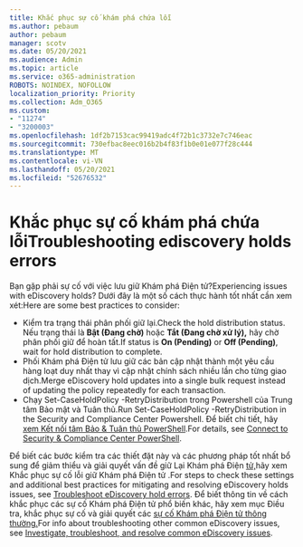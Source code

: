 ```yaml
---
title: Khắc phục sự cố khám phá chứa lỗi
ms.author: pebaum
author: pebaum
manager: scotv
ms.date: 05/20/2021
ms.audience: Admin
ms.topic: article
ms.service: o365-administration
ROBOTS: NOINDEX, NOFOLLOW
localization_priority: Priority
ms.collection: Adm_O365
ms.custom:
- "11274"
- "3200003"
ms.openlocfilehash: 1df2b7153cac99419adc4f72b1c3732e7c746eac
ms.sourcegitcommit: 730efbac8eec016b2b4f83f1b0e01e077f28c444
ms.translationtype: MT
ms.contentlocale: vi-VN
ms.lasthandoff: 05/20/2021
ms.locfileid: "52676532"
---
```

# <a name="troubleshooting-ediscovery-holds-errors"></a><span data-ttu-id="d0907-102">Khắc phục sự cố khám phá chứa lỗi</span><span class="sxs-lookup"><span data-stu-id="d0907-102">Troubleshooting ediscovery holds errors</span></span>

<span data-ttu-id="d0907-103">Bạn gặp phải sự cố với việc lưu giữ Khám phá Điện tử?</span><span class="sxs-lookup"><span data-stu-id="d0907-103">Experiencing issues with eDiscovery holds?</span></span> <span data-ttu-id="d0907-104">Dưới đây là một số cách thực hành tốt nhất cần xem xét:</span><span class="sxs-lookup"><span data-stu-id="d0907-104">Here are some best practices to consider:</span></span>

- <span data-ttu-id="d0907-105">Kiểm tra trạng thái phân phối giữ lại.</span><span class="sxs-lookup"><span data-stu-id="d0907-105">Check the hold distribution status.</span></span>  <span data-ttu-id="d0907-106">Nếu trạng thái là **Bật (Đang chờ)** hoặc **Tắt (Đang chờ xử lý),** hãy chờ phân phối giữ để hoàn tất.</span><span class="sxs-lookup"><span data-stu-id="d0907-106">If status is **On (Pending)** or **Off (Pending)**, wait for hold distribution to complete.</span></span>
- <span data-ttu-id="d0907-107">Phối Khám phá Điện tử lưu giữ các bản cập nhật thành một yêu cầu hàng loạt duy nhất thay vì cập nhật chính sách nhiều lần cho từng giao dịch.</span><span class="sxs-lookup"><span data-stu-id="d0907-107">Merge eDiscovery hold updates into a single bulk request instead of updating the policy repeatedly for each transaction.</span></span>
- <span data-ttu-id="d0907-108">Chạy Set-CaseHoldPolicy <policyname> -RetryDistribution trong Powershell của Trung tâm Bảo mật và Tuân thủ.</span><span class="sxs-lookup"><span data-stu-id="d0907-108">Run Set-CaseHoldPolicy <policyname> -RetryDistribution in the Security and Compliance Center Powershell.</span></span> <span data-ttu-id="d0907-109">Để biết chi tiết, hãy [xem Kết nối tâm Bảo & Tuân thủ PowerShell](/powershell/exchange/connect-to-scc-powershell).</span><span class="sxs-lookup"><span data-stu-id="d0907-109">For details, see [Connect to Security & Compliance Center PowerShell](/powershell/exchange/connect-to-scc-powershell).</span></span>

<span data-ttu-id="d0907-110">Để biết các bước kiểm tra các thiết đặt này và các phương pháp tốt nhất bổ sung để giảm thiểu và giải quyết vấn đề giữ Lại Khám phá Điện [tử,](/microsoft-365/compliance/hold-distribution-errors)hãy xem Khắc phục sự cố lỗi giữ Khám phá Điện tử .</span><span class="sxs-lookup"><span data-stu-id="d0907-110">For steps to check these settings and additional best practices for mitigating and resolving eDiscovery holds issues, see [Troubleshoot eDiscovery hold errors](/microsoft-365/compliance/hold-distribution-errors).</span></span>
<span data-ttu-id="d0907-111">Để biết thông tin về cách khắc phục các sự cố Khám phá Điện tử phổ biến khác, hãy xem mục Điều tra, khắc phục sự cố và giải quyết các [sự cố Khám phá Điện tử thông thường.](/microsoft-365/compliance/ediscovery-troubleshooting-common-issues)</span><span class="sxs-lookup"><span data-stu-id="d0907-111">For info about troubleshooting other common eDiscovery issues, see [Investigate, troubleshoot, and resolve common eDiscovery issues](/microsoft-365/compliance/ediscovery-troubleshooting-common-issues).</span></span>

